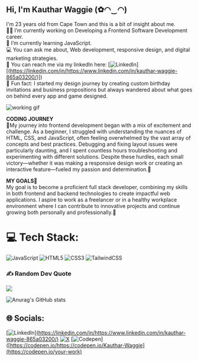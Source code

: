 ## Hi, I'm Kauthar Waggie (✿◠‿◠)

I'm 23 years old from Cape Town and this is a bit of insight about me. </br>
🐱‍🏍 I’m currently working on Developing a Frontend Software Development career.</br>
🌷 I’m currently learning JavaScript.</br>
💻 You can ask me about, Web development, responsive design, and digital marketing strategies.</br>
📧 You can reach me via my linkedIn here: [![LinkedIn](https://img.shields.io/badge/LinkedIn-%230077B5.svg?logo=linkedin&logoColor=white)][(https://linkedin.com/in/https://www.linkedin.com/in/kauthar-waggie-865a03200/)])</br>
🎠 Fun fact: I started my design journey by creating custom birthday invitations and business propositions but always wandered about what goes on behind every app and game designed.</br>

![working gif](https://github.com/user-attachments/assets/065e62c8-7e17-44dd-92c9-83243defbef7)

<b> CODING JOURNEY</b> </br>
🌼My journey into frontend development began with a mix of excitement and challenge. As a beginner, I struggled with understanding the nuances of HTML, CSS, and JavaScript, often feeling overwhelmed by the vast array of concepts and best practices. Debugging and fixing layout issues were particularly daunting, and I spent countless hours troubleshooting and experimenting with different solutions. Despite these hurdles, each small victory—whether it was making a responsive design work or creating an interactive feature—fueled my passion and determination.🤞</br>

<b>MY GOALS💟</b> </br>
My goal is to become a proficient full stack developer, combining my skills in both frontend and backend technologies to create impactful web applications. I aspire to work as a freelancer or in a healthy workplace environment where I can contribute to innovative projects and continue growing both personally and professionally.🦋</br>

# 💻 Tech Stack:
![JavaScript](https://img.shields.io/badge/javascript-%23323330.svg?style=for-the-badge&logo=javascript&logoColor=%23F7DF1E) ![HTML5](https://img.shields.io/badge/html5-%23E34F26.svg?style=for-the-badge&logo=html5&logoColor=white) ![CSS3](https://img.shields.io/badge/css3-%231572B6.svg?style=for-the-badge&logo=css3&logoColor=white) ![TailwindCSS](https://img.shields.io/badge/tailwindcss-%2338B2AC.svg?style=for-the-badge&logo=tailwind-css&logoColor=white)

### ✍️ Random Dev Quote
![](https://quotes-github-readme.vercel.app/api?type=horizontal&theme=tokyonight)

<!-- Proudly created with GPRM ( https://gprm.itsvg.in ) -->

![Anurag's GitHub stats](https://github-readme-stats.vercel.app/api?username=Kauthar-waggie&theme=panda&show_icons=true)
## 🌐 Socials:
[![LinkedIn](https://img.shields.io/badge/LinkedIn-%230077B5.svg?logo=linkedin&logoColor=white)][(https://linkedin.com/in/https://www.linkedin.com/in/kauthar-waggie-865a03200/)](https://www.linkedin.com/in/kauthar-waggie-865a03200/) [![X](https://img.shields.io/badge/X-black.svg?logo=X&logoColor=white)](https://x.com/https://x.com/kautharwaggie1) [![Codepen](https://img.shields.io/badge/Codepen-000000?style=for-the-badge&logo=codepen&logoColor=white)]([https://codepen.io/https://codepen.io/Kauthar-Waggie](https://codepen.io/your-work) 
